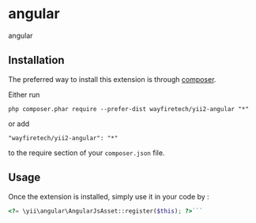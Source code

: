 angular
=======
angular

Installation
------------

The preferred way to install this extension is through [composer](http://getcomposer.org/download/).

Either run

```
php composer.phar require --prefer-dist wayfiretech/yii2-angular "*"
```

or add

```
"wayfiretech/yii2-angular": "*"
```

to the require section of your `composer.json` file.


Usage
-----

Once the extension is installed, simply use it in your code by  :

```php
<?= \yii\angular\AngularJsAsset::register($this); ?>```
